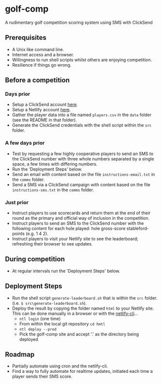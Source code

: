 # golf-comp

A rudimentary golf competition scoring system using SMS with ClickSend

## Prerequisites

* A Unix like command line.
* Internet access and a browser.
* Willingness to run shell scripts whilst others are enjoying competition.
* Resilience if things go wrong.


## Before a competition

### Days prior

* Setup a ClickSend account [here](https://clicksend.com).
* Setup a Netlify account [here](https://netlify.com).
* Gather the player data into a file named `players.csv` in the `data` folder (see the README in that folder).
* Generate the ClickSend credentials with the shell script within the `src` folder.

### A few days prior

* Test by requesting a few highly cooperative players to send an SMS to the ClickSend number with three whole numbers separated by a single space, a few times with differing numbers.
* Run the 'Deployment Steps' below.
* Send an email with content based on the file `instructions-email.txt` in the `comms` folder.
* Send a SMS via a ClickSend campaign with content based on the file `instructions-sms.txt` in the `comms` folder.

### Just prior

* Instruct players to use scorecards and return them at the end of their round as the primary and official way of inclusion in the competition.
* Instruct players to send an SMS to the ClickSend number with the following content for each hole played: hole gross-score stableford-points (e.g. 1 4 2).
* Instruct players to visit your Netlify site to see the leaderboard; refreshing their browser to see updates.

## During competition

* At regular intervals run the 'Deployment Steps' below.

## Deployment Steps

* Run the shell script `generate-leaderboard.sh` that is within the `src` folder. (i.e. `$ src\generate-leaderboard.sh`).
* Deploy the result by copying the folder named `html` to your Netlify site. This can be done manually in a browser or with the [netlify-cli](https://docs.netlify.com/cli/get-started/)...
    * `ntl login` (one time)
    * From within the local git repository `cd hmtl`
    * `ntl deploy --prod`
    * Pick the golf-comp site and accept '.' as the directory being deployed

## Roadmap

* Partially automate using cron and the netlify-cli.
* Find a way to fully automate for realtime updates, initiated each time a player sends their SMS score.

